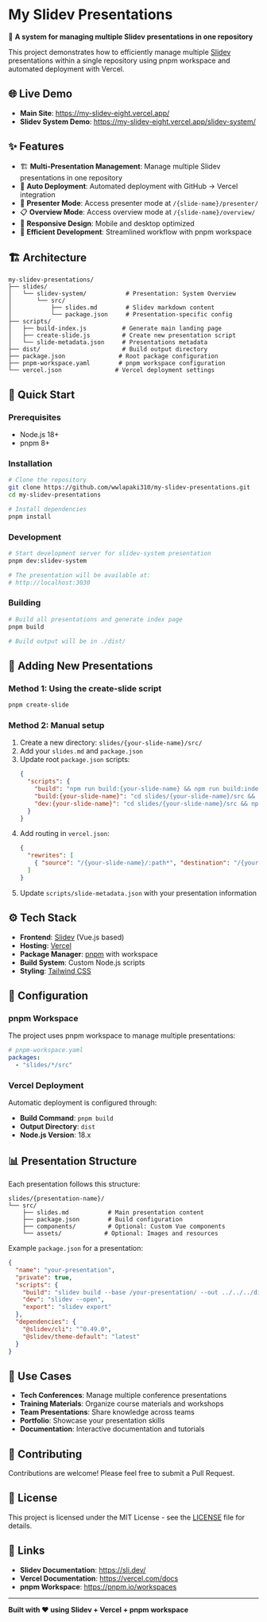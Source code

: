 # My Slidev Presentations

🎪 **A system for managing multiple Slidev presentations in one repository**

This project demonstrates how to efficiently manage multiple [Slidev](https://sli.dev/) presentations within a single repository using pnpm workspace and automated deployment with Vercel.

## 🌐 Live Demo

- **Main Site**: https://my-slidev-eight.vercel.app/
- **Slidev System Demo**: https://my-slidev-eight.vercel.app/slidev-system/

## ✨ Features

- 🏗️ **Multi-Presentation Management**: Manage multiple Slidev presentations in one repository
- 🚀 **Auto Deployment**: Automated deployment with GitHub → Vercel integration
- 🎤 **Presenter Mode**: Access presenter mode at `/{slide-name}/presenter/`
- 📋 **Overview Mode**: Access overview mode at `/{slide-name}/overview/`
- 📱 **Responsive Design**: Mobile and desktop optimized
- 🔄 **Efficient Development**: Streamlined workflow with pnpm workspace

## 🏗️ Architecture

```
my-slidev-presentations/
├── slides/
│   └── slidev-system/           # Presentation: System Overview
│       └── src/
│           ├── slides.md        # Slidev markdown content
│           └── package.json     # Presentation-specific config
├── scripts/
│   ├── build-index.js          # Generate main landing page
│   ├── create-slide.js         # Create new presentation script
│   └── slide-metadata.json     # Presentations metadata
├── dist/                       # Build output directory
├── package.json               # Root package configuration
├── pnpm-workspace.yaml        # pnpm workspace configuration
└── vercel.json               # Vercel deployment settings
```

## 🚀 Quick Start

### Prerequisites

- Node.js 18+
- pnpm 8+

### Installation

```bash
# Clone the repository
git clone https://github.com/wwlapaki310/my-slidev-presentations.git
cd my-slidev-presentations

# Install dependencies
pnpm install
```

### Development

```bash
# Start development server for slidev-system presentation
pnpm dev:slidev-system

# The presentation will be available at:
# http://localhost:3030
```

### Building

```bash
# Build all presentations and generate index page
pnpm build

# Build output will be in ./dist/
```

## 📝 Adding New Presentations

### Method 1: Using the create-slide script

```bash
pnpm create-slide
```

### Method 2: Manual setup

1. Create a new directory: `slides/{your-slide-name}/src/`
2. Add your `slides.md` and `package.json`
3. Update root `package.json` scripts:
   ```json
   {
     "scripts": {
       "build": "npm run build:{your-slide-name} && npm run build:index",
       "build:{your-slide-name}": "cd slides/{your-slide-name}/src && npm run build",
       "dev:{your-slide-name}": "cd slides/{your-slide-name}/src && npm run dev"
     }
   }
   ```
4. Add routing in `vercel.json`:
   ```json
   {
     "rewrites": [
       { "source": "/{your-slide-name}/:path*", "destination": "/{your-slide-name}/:path*" }
     ]
   }
   ```
5. Update `scripts/slide-metadata.json` with your presentation information

## ⚙️ Tech Stack

- **Frontend**: [Slidev](https://sli.dev/) (Vue.js based)
- **Hosting**: [Vercel](https://vercel.com/)
- **Package Manager**: [pnpm](https://pnpm.io/) with workspace
- **Build System**: Custom Node.js scripts
- **Styling**: [Tailwind CSS](https://tailwindcss.com/)

## 🔧 Configuration

### pnpm Workspace

The project uses pnpm workspace to manage multiple presentations:

```yaml
# pnpm-workspace.yaml
packages:
  - "slides/*/src"
```

### Vercel Deployment

Automatic deployment is configured through:

- **Build Command**: `pnpm build`
- **Output Directory**: `dist`
- **Node.js Version**: 18.x

## 📊 Presentation Structure

Each presentation follows this structure:

```
slides/{presentation-name}/
└── src/
    ├── slides.md           # Main presentation content
    ├── package.json        # Build configuration
    ├── components/         # Optional: Custom Vue components
    └── assets/            # Optional: Images and resources
```

Example `package.json` for a presentation:

```json
{
  "name": "your-presentation",
  "private": true,
  "scripts": {
    "build": "slidev build --base /your-presentation/ --out ../../../dist/your-presentation",
    "dev": "slidev --open",
    "export": "slidev export"
  },
  "dependencies": {
    "@slidev/cli": "^0.49.0",
    "@slidev/theme-default": "latest"
  }
}
```

## 🎯 Use Cases

- **Tech Conferences**: Manage multiple conference presentations
- **Training Materials**: Organize course materials and workshops
- **Team Presentations**: Share knowledge across teams
- **Portfolio**: Showcase your presentation skills
- **Documentation**: Interactive documentation and tutorials

## 🤝 Contributing

Contributions are welcome! Please feel free to submit a Pull Request.

## 📄 License

This project is licensed under the MIT License - see the [LICENSE](LICENSE) file for details.

## 🔗 Links

- **Slidev Documentation**: https://sli.dev/
- **Vercel Documentation**: https://vercel.com/docs
- **pnpm Workspace**: https://pnpm.io/workspaces

---

**Built with ❤️ using Slidev + Vercel + pnpm workspace**
